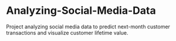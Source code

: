 # Analyzing-Social-Media-Data
Project analyzing social media data to predict next-month customer transactions and visualize customer lifetime value.
